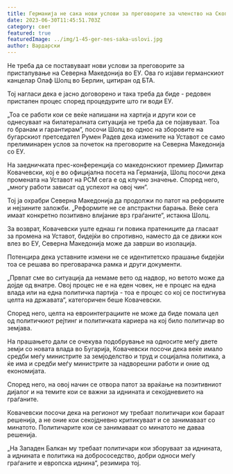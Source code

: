 ```yaml
---
title: Германија не сака нови услови за преговорите за членство на Скопје во ЕУ
date: 2023-06-30T11:45:51.703Z
category: свет
featured: true
featuredImage: ../img/1-45-ger-nes-saka-uslovi.jpg
author: Вардарски
---
```

Не треба да се поставуваат нови услови за преговорите за пристапување на Северна Македонија во ЕУ. Ова го изјави германскиот канцелар Олаф Шолц во Берлин, цитиран од БТА.

Тој нагласи дека е јасно договорено и така треба да биде - редовен пристапен процес според процедурите што ги води ЕУ.

„Тоа се работи кои се веќе напишани на хартија и други кои се однесуваат на билатералната ситуација не треба да се појавуваат. Тоа го бранам и гарантирам“, посочи Шолц во однос на зборовите на бугарскиот претседател Румен Радев дека измените на Уставот се само прелиминарен услов за почеток на преговорите на Северна Македонија со ЕУ.

На заедничката прес-конференција со македонскиот премиер Димитар Ковачевски, кој е во официјална посета на Германија, Шолц посочи дека промената на Уставот на РСМ сега е од клучно значење. Според него, „многу работи зависат од успехот на овој чин“.

Тој ја охрабри Северна Македонија да продолжи по патот на реформите и нејзините заложби. „Реформите не се апстрактни барања. Веќе сега имаат конкретно позитивно влијание врз граѓаните“, истакна Шолц.

За возврат, Ковачевски уште еднаш ги повика пратениците да гласаат за промена на Уставот, бидејќи во спротивно, наместо да се движи кон влез во ЕУ, Северна Македонија може да заврши во изолација.

Потенцира дека уставните измени не се идентитетско прашање бидејќи тоа се решава во преговарачка рамка и други документи.

„Првпат сме во ситуација да немаме вето од надвор, но ветото може да дојде од внатре. Овој процес не е на еден човек, не е процес на една влада или на една политичка партија - тоа е процес со кој се постигнува целта на државата“, категоричен беше Ковачевски.

Според него, целта на евроинтеграциите не може да биде помала цел од политичкиот рејтинг и политичката кариера на кој било политичар во земјава.

На прашањето дали се очекува подобрување на односите меѓу двете земји со новата влада во Бугарија, Ковачевски посочи дека веќе имало средби меѓу министрите за земјоделство и труд и социјална политика, а ќе има и средби меѓу министрите за надворешни работи и оние од економијата.

Според него, на овој начин се отвора патот за враќање на позитивниот дијалог и на темите кои се важни за иднината и секојдневието на граѓаните.

Ковачевски посочи дека на регионот му требаат политичари кои бараат решенија, а не оние кои секојдневно критикуваат и се занимаваат со минатото. Политичарите кои се занимаваат со минатото не даваа решенија.

„На Западен Балкан му требаат политичари кои зборуваат за иднината, а иднината е политика на добрососедство, добри односи меѓу граѓаните и европска иднина“, резимира тој.